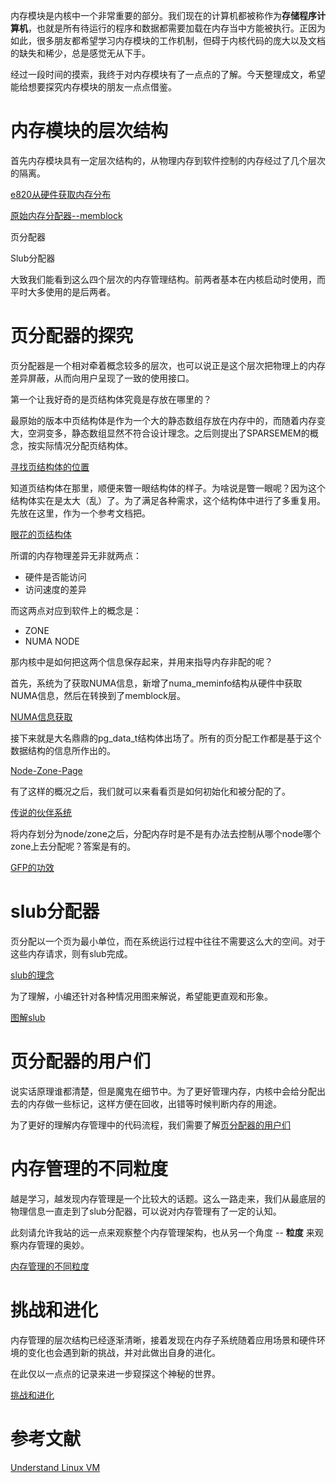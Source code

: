 内存模块是内核中一个非常重要的部分。我们现在的计算机都被称作为**存储程序计算机**，也就是所有待运行的程序和数据都需要加载在内存当中方能被执行。正因为如此，很多朋友都希望学习内存模块的工作机制，但碍于内核代码的庞大以及文档的缺失和稀少，总是感觉无从下手。

经过一段时间的摸索，我终于对内存模块有了一点点的了解。今天整理成文，希望能给想要探究内存模块的朋友一点点借鉴。

# 内存模块的层次结构

首先内存模块具有一定层次结构的，从物理内存到软件控制的内存经过了几个层次的隔离。

[e820从硬件获取内存分布][1]

[原始内存分配器--memblock][2]

页分配器

Slub分配器

大致我们能看到这么四个层次的内存管理结构。前两者基本在内核启动时使用，而平时大多使用的是后两者。

# 页分配器的探究

页分配器是一个相对牵着概念较多的层次，也可以说正是这个层次把物理上的内存差异屏蔽，从而向用户呈现了一致的使用接口。

第一个让我好奇的是页结构体究竟是存放在哪里的？

最原始的版本中页结构体是作为一个大的静态数组存放在内存中的，而随着内存变大，空洞变多，静态数组显然不符合设计理念。之后则提出了SPARSEMEM的概念，按实际情况分配页结构体。

[寻找页结构体的位置][3]

知道页结构体在那里，顺便来瞥一眼结构体的样子。为啥说是瞥一眼呢？因为这个结构体实在是太大（乱）了。为了满足各种需求，这个结构体中进行了多重复用。先放在这里，作为一个参考文档把。

[眼花的页结构体][10]

所谓的内存物理差异无非就两点：

* 硬件是否能访问
* 访问速度的差异

而这两点对应到软件上的概念是：

* ZONE
* NUMA NODE

那内核中是如何把这两个信息保存起来，并用来指导内存非配的呢？

首先，系统为了获取NUMA信息，新增了numa_meminfo结构从硬件中获取NUMA信息，然后在转换到了memblock层。

[NUMA信息获取][4]

接下来就是大名鼎鼎的pg_data_t结构体出场了。所有的页分配工作都是基于这个数据结构的信息所作出的。

[Node-Zone-Page][5]

有了这样的概况之后，我们就可以来看看页是如何初始化和被分配的了。

[传说的伙伴系统][6]

将内存划分为node/zone之后，分配内存时是不是有办法去控制从哪个node哪个zone上去分配呢？答案是有的。

[GFP的功效][20]

# slub分配器

页分配以一个页为最小单位，而在系统运行过程中往往不需要这么大的空间。对于这些内存请求，则有slub完成。

[slub的理念][8]

为了理解，小编还针对各种情况用图来解说，希望能更直观和形象。

[图解slub][9]

# 页分配器的用户们

说实话原理谁都清楚，但是魔鬼在细节中。为了更好管理内存，内核中会给分配出去的内存做一些标记，这样方便在回收，出错等时候判断内存的用途。

为了更好的理解内存管理中的代码流程，我们需要了解[页分配器的用户们][19]

# 内存管理的不同粒度

越是学习，越发现内存管理是一个比较大的话题。这么一路走来，我们从最底层的物理信息一直走到了slub分配器，可以说对内存管理有了一定的认知。

此刻请允许我站的远一点来观察整个内存管理架构，也从另一个角度 -- **粒度** 来观察内存管理的奥妙。

[内存管理的不同粒度][21]

# 挑战和进化

内存管理的层次结构已经逐渐清晰，接着发现在内存子系统随着应用场景和硬件环境的变化也会遇到新的挑战，并对此做出自身的进化。

在此仅以一点点的记录来进一步窥探这个神秘的世界。

[挑战和进化][11]

# 参考文献

[Understand Linux VM][18]

[1]: /mm/01-e820_retrieve_memory_from_HW.md
[2]: /mm/02-memblock.md
[3]: /mm/03-sparsemem.md
[4]: /mm/04-numa_node_info.md
[5]: /mm/05-Node_Zone_Page.md
[6]: /mm/06-page_alloc.md
[7]: /mm/07-per_cpu_pageset.md
[8]: /mm/08-slub_general.md
[9]: /mm/09-slub_in_graph.md
[10]: /mm/10-page_struct.md
[11]: /mm/50-challenge_evolution.md
[18]: https://www.kernel.org/doc/gorman/html/understand/index.html
[19]: /mm/11-users_of_buddy.md
[20]: /mm/12-gfp_usage.md
[21]: /mm/13-physical-layer-partition.md
